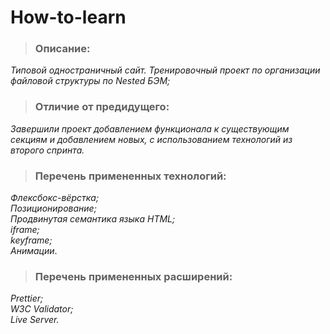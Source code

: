 # How-to-learn
>### Описание:
_Типовой одностраничный сайт. Тренировочный проект по организации файловой структуры по Nested БЭМ;_
>### Отличие от предидущего: 
_Завершили проект добавлением функционала к существующим секциям и добавлением новых, с использованием технологий из второго спринта._
>### Перечень примененных технологий: 
_Флексбокс-вёрстка;_  
_Позиционирование;_  
_Продвинутая семантика языка HTML;_  
_iframe;_  
_keyframe;_  
_Анимации_.
>### Перечень примененных расширений:
_Prettier;_  
_W3C Validator;_  
_Live Server._
